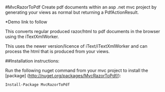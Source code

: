 #MvcRazorToPdf
Create pdf documents within an asp .net mvc project by generating your views as normal but returning a PdfActionResult.

*Demo link to follow

This converts regular produced razor/html to pdf documents in the browser using the iTextXmlWorker.

This uses the newer version/licence of iText/iTextXmlWorker and can process the html that is produced from your views.

##Installation instructions:

Run the following nuget command from your mvc project to install the [package] (http://nuget.org/packages/MvcRazorToPdf/):

`Install-Package MvcRazorToPdf`

